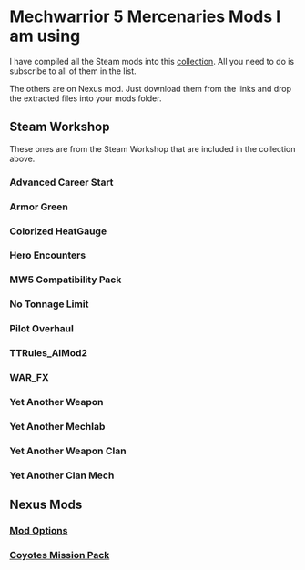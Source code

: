 # Mechwarrior 5 Mercenaries Mods I am using

I have compiled all the Steam mods into this [collection](https://steamcommunity.com/sharedfiles/filedetails/?id=2923486435). All you need to do is subscribe to all of them in the list.

The others are on Nexus mod.  Just download them from the links and drop the extracted files into your mods folder.

## Steam Workshop

These ones are from the Steam Workshop that are included in the collection above.

### Advanced Career Start

### Armor Green

### Colorized HeatGauge

### Hero Encounters

### MW5 Compatibility Pack

### No Tonnage Limit

### Pilot Overhaul

### TTRules_AIMod2

### WAR_FX

### Yet Another Weapon

### Yet Another Mechlab

### Yet Another Weapon Clan

### Yet Another Clan Mech

## Nexus Mods

### [Mod Options](https://www.nexusmods.com/mechwarrior5mercenaries/mods/537)

### [Coyotes Mission Pack](https://www.nexusmods.com/mechwarrior5mercenaries/mods/263)


<!--- ### [Change Company Name](https://www.nexusmods.com/mechwarrior5mercenaries/mods/294) -->

<!--- ### [Coyotes Mission](https://www.nexusmods.com/mechwarrior5mercenaries/mods/263) -->

<!--- ### [Expanded Logos](https://www.nexusmods.com/mechwarrior5mercenaries/mods/381) -->

<!--- Both 0 and 1.  None of the other files. -->

<!--- ### [Glowing Cockpit Blue](https://www.nexusmods.com/mechwarrior5mercenaries/mods/138) -->

<!--- I just thought this color was cooler then yellow -->

<!-- ### [Lore Armor Repair](https://www.nexusmods.com/mechwarrior5mercenaries/mods/93) -->

<!--- ### [Pilot Overhaul](https://www.nexusmods.com/mechwarrior5mercenaries/mods/477) -->

<!--- ### [Max Tonnage](https://www.nexusmods.com/mechwarrior5mercenaries/mods/114) -->

<!--- ### [MW5 Compatibility Pack](https://www.nexusmods.com/mechwarrior5mercenaries/mods/168) -->

<!--- You need this for some reason. -->

<!--- ### [Timberwolf Gameplay Orignal Cockpit v1](https://www.nexusmods.com/mechwarrior5mercenaries/mods/621) -->

<!--- I just picked one of the variations I thought would look the coolest. -->
